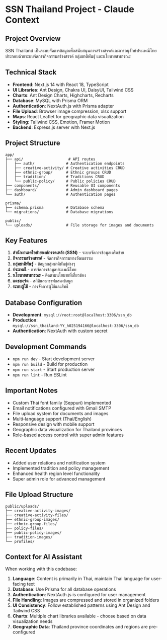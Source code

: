 # SSN Thailand Project - Claude Context

## Project Overview
SSN Thailand เป็นระบบจัดการข้อมูลเพื่อสนับสนุนการสร้างสรรค์และการอนุรักษ์ประเพณีไทย ประกอบด้วยระบบจัดการกิจกรรมสร้างสรรค์ กลุ่มชาติพันธุ์ และนโยบายสาธารณะ

## Technical Stack
- **Frontend**: Next.js 14 with React 18, TypeScript
- **UI Libraries**: Ant Design, Chakra UI, DaisyUI, Tailwind CSS  
- **Charts**: Ant Design Charts, Highcharts, Recharts
- **Database**: MySQL with Prisma ORM
- **Authentication**: NextAuth.js with Prisma adapter
- **File Upload**: Browser image compression, xlsx support
- **Maps**: React Leaflet for geographic data visualization
- **Styling**: Tailwind CSS, Emotion, Framer Motion
- **Backend**: Express.js server with Next.js

## Project Structure
```
app/
├── api/                    # API routes
│   ├── auth/              # Authentication endpoints
│   ├── creative-activity/ # Creative activities CRUD
│   ├── ethnic-group/      # Ethnic groups CRUD  
│   ├── tradition/         # Traditions CRUD
│   └── public-policy/     # Public policies CRUD
├── components/            # Reusable UI components
├── dashboard/             # Admin dashboard pages
└── auth/                  # Authentication pages

prisma/
├── schema.prisma          # Database schema
└── migrations/            # Database migrations

public/
└── uploads/               # File storage for images and documents
```

## Key Features
1. **สำนักงานเครือข่ายองค์กรงดเหล้า (SSN)** - ระบบจัดการข้อมูลเครือข่าย
2. **กิจกรรมสร้างสรรค์** - จัดการกิจกรรมทางวัฒนธรรม
3. **กลุ่มชาติพันธุ์** - ข้อมูลกลุ่มชาติพันธุ์ต่างๆ
4. **ประเพณี** - การจัดการข้อมูลประเพณีไทย
5. **นโยบายสาธารณะ** - ติดตามนโยบายที่เกี่ยวข้อง
6. **แดชบอร์ด** - สถิติและกราฟแสดงข้อมูล
7. **ระบบผู้ใช้** - การจัดการผู้ใช้และสิทธิ์

## Database Configuration
- **Development**: `mysql://root:root@localhost:3306/ssn_db`
- **Production**: `mysql://ssn_thailand:YY_h025194166@localhost:3306/ssn_db`
- **Authentication**: NextAuth with custom secret

## Development Commands
- `npm run dev` - Start development server
- `npm run build` - Build for production
- `npm run start` - Start production server  
- `npm run lint` - Run ESLint

## Important Notes
- Custom Thai font family (Seppuri) implemented
- Email notifications configured with Gmail SMTP
- File upload system for documents and images
- Multi-language support (Thai/English)
- Responsive design with mobile support
- Geographic data visualization for Thailand provinces
- Role-based access control with super admin features

## Recent Updates
- Added user relations and notification system
- Implemented tradition and policy management
- Enhanced health region level functionality
- Super admin role for advanced management

## File Upload Structure
```
public/uploads/
├── creative-activity-images/
├── creative-activity-files/
├── ethnic-group-images/
├── ethnic-group-files/
├── policy-files/
├── public-policy-images/
├── tradition-images/
└── profiles/
```

## Context for AI Assistant
When working with this codebase:
1. **Language**: Content is primarily in Thai, maintain Thai language for user-facing text
2. **Database**: Use Prisma for all database operations
3. **Authentication**: NextAuth.js is configured for user management
4. **File Handling**: Images are compressed and stored in organized folders
5. **UI Consistency**: Follow established patterns using Ant Design and Tailwind CSS
6. **Charts**: Multiple chart libraries available - choose based on data visualization needs
7. **Geographic Data**: Thailand province coordinates and regions are pre-configured
